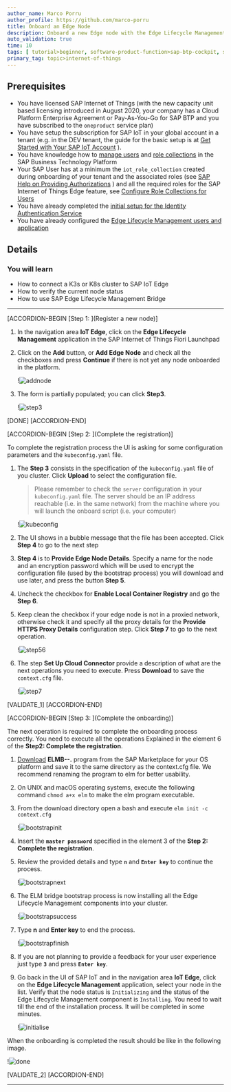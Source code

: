 ```yaml
---
author_name: Marco Porru
author_profile: https://github.com/marco-porru
title: Onboard an Edge Node
description: Onboard a new Edge node with the Edge Lifecycle Management.
auto_validation: true
time: 10
tags: [ tutorial>beginner, software-product-function>sap-btp-cockpit, software-product>sap-business-technology-platform, software-product>sap-btp--cloud-foundry-environment, tutorial>license]
primary_tag: topic>internet-of-things
---
```


## Prerequisites
 -   You have licensed SAP Internet of Things (with the new capacity unit based licensing introduced in August 2020, your company has a Cloud Platform Enterprise Agreement or Pay-As-You-Go for SAP BTP and you have subscribed to the `oneproduct` service plan)
 -   You have setup the subscription for SAP IoT in your global account in a tenant (e.g. in the DEV tenant, the guide for the basic setup is at [Get Started with Your SAP IoT Account](https://help.sap.com/viewer/195126f4601945cba0886cbbcbf3d364/latest/en-US/bfe6a46a13d14222949072bf330ff2f4.html) ).
 - You have knowledge how to [manage users](https://help.sap.com/viewer/65de2977205c403bbc107264b8eccf4b/Cloud/en-US/a3bc7e863ac54c23ab856863b681c9f8.html) and [role collections](https://help.sap.com/viewer/65de2977205c403bbc107264b8eccf4b/Cloud/en-US/9e1bf57130ef466e8017eab298b40e5e.html) in the SAP Business Technology Platform
 - Your SAP User has at a minimum the `iot_role_collection` created during onboarding of your tenant and the associated roles (see [SAP Help on Providing Authorizations](https://help.sap.com/viewer/195126f4601945cba0886cbbcbf3d364/latest/en-US/2810dd61e0a8446d839c936f341ec46d.html) ) and all the required roles for the SAP Internet of Things Edge feature, see [Configure Role Collections for Users](https://help.sap.com/viewer/247022ddd1744053af376344471c0821/2109b/en-US/7e0ddf3d1ef24a42b68cd75fc526302c.html#5f0427eab54d467bb18871ce0d41e862.html)
 -   You have already completed the [initial setup for the Identity Authentication Service](https://help.sap.com/viewer/6d6d63354d1242d185ab4830fc04feb1/Cloud/en-US/31af7da133874e199a7df1d42905241b.html)
 -   You have already configured the [Edge Lifecycle Management users and application](iot-edge-configure-account)

## Details
### You will learn
  - How to connect a K3s or K8s cluster to SAP IoT Edge
  - How to verify the current node status
  - How to use SAP Edge Lifecycle Management Bridge

---

[ACCORDION-BEGIN [Step 1: ](Register a new node)]

1.  In the navigation area **IoT Edge**, click on the **Edge Lifecycle Management** application in the SAP Internet of Things Fiori Launchpad

2.  Click on the **Add** button, or **Add Edge Node** and check all the checkboxes and press **Continue** if there is not yet any node onboarded in the platform.

    !![addnode](addnode.png)

3.  The form is partially populated; you can click **Step3**.

    !![step3](step3.png)

[DONE]
[ACCORDION-END]

[ACCORDION-BEGIN [Step 2: ](Complete the registration)]

To complete the registration process the UI is asking for some configuration parameters and the `kubeconfig.yaml` file.

1.  The **Step 3** consists in the specification of the `kubeconfig.yaml` file of you cluster. Click **Upload** to select the configuration file.

    > Please remember to check the `server` configuration in your `kubeconfig.yaml` file. The server should be an IP address reachable (i.e. in the same network) from the machine where you will launch the onboard script (i.e. your computer)

    !![kubeconfig](kubeconfig.png)

2.  The UI shows in a bubble message that the file has been accepted. Click **Step 4** to go to the next step

3.  **Step 4** is to **Provide Edge Node Details**. Specify a name for the node and an encryption password which will be used to encrypt the configuration file (used by the bootstrap process) you will download and use later, and press the button **Step 5**.

4.  Uncheck the checkbox for **Enable Local Container Registry** and go the **Step 6**.

5.  Keep clean the checkbox if your edge node is not in a proxied network, otherwise check it and specify all the proxy details for the **Provide HTTPS Proxy Details** configuration step. Click **Step 7** to go to the next operation.

    !![step56](step56.png)

6.  The step **Set Up Cloud Connector** provide a description of what are the next operations you need to execute. Press **Download** to save the `context.cfg` file.

    !![step7](step7.png)

[VALIDATE_1]
[ACCORDION-END]


[ACCORDION-BEGIN [Step 3: ](Complete the onboarding)]

The next operation is required to complete the onboarding process correctly. You need to execute all the operations Explained in the element 6 of the **Step2: Complete the registration**.

1.  [Download](https://launchpad.support.sap.com/#/softwarecenter/template/products/_APP=00200682500000001943&_EVENT=DISPHIER&HEADER=Y&FUNCTIONBAR=N&EVENT=TREE&NE=NAVIGATE&ENR=73554900100200013888&V=MAINT) **ELMB-<OS>-<VERSION>.<OS-specific Extension>** program from the SAP Marketplace for your OS platform and save it to the same directory as the context.cfg file. We recommend renaming the program to elm for better usability.

2.  On UNIX and macOS operating systems, execute the following command `chmod a+x elm` to make the elm program executable.

3.  From the download directory open a bash and execute `elm init -c context.cfg`

    !![bootstrapinit](bootstrapinit.png)

4.  Insert the **`master password`** specified in the element 3 of the **Step 2: Complete the registration**.

5.  Review the provided details and type **`n`** and **`Enter key`** to continue the process.

    !![bootstrapnext](bootstrapnext.png)

6.  The ELM bridge bootstrap process is now installing all the Edge Lifecycle Management components into your cluster.

    !![bootstrapsuccess](bootstrapsuccess.png)

7.  Type **n** and **Enter key** to end the process.

    !![bootstrapfinish](bootstrapfinish.png)

8.  If you are not planning to provide a feedback for your user experience just type **`3`** and press **`Enter key`**.

9.  Go back in the UI of SAP IoT and in the navigation area **IoT Edge**, click on the **Edge Lifecycle Management** application, select your node in the list. Verify that the node status is `Initializing` and the status of the Edge Lifecycle Management component is `Installing`. You need to wait till the end of the installation process. It will be completed in some minutes.

    !![initialise](initialise.png)

When the onboarding is completed the result should be like in the following image.

!![done](done.png)

[VALIDATE_2]
[ACCORDION-END]


---
